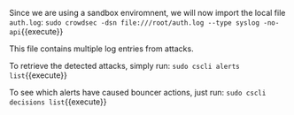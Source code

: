 Since we are using a sandbox enviromnent, we will now import the local file `auth.log`:
`sudo crowdsec -dsn file:///root/auth.log --type syslog -no-api`{{execute}}
 
This file contains multiple log entries from attacks.

To retrieve the detected attacks, simply run:
`sudo cscli alerts list`{{execute}}

To see which alerts have caused bouncer actions, just run:
`sudo cscli decisions list`{{execute}}